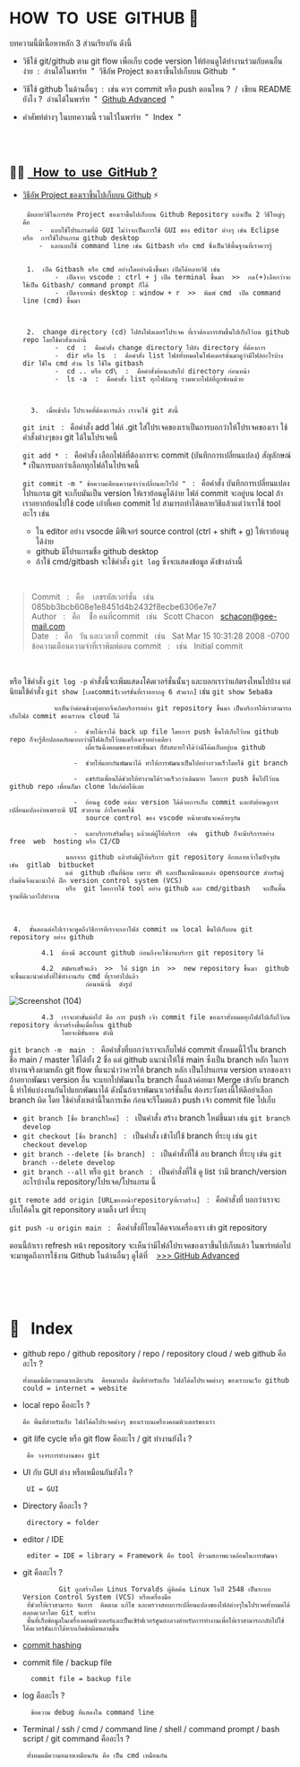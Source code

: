 # HOW  &nbsp;TO  &nbsp;USE  &nbsp;GITHUB 👻

บทความนี้มีเนื้อหาหลัก 3 ส่วนเรียงกัน ดังนี้

  - วิธีใช้ git/github ตาม git flow เพื่อเก็บ code version ให้ย้อนดูได้ทำงานร่วมกับคนอื่นง่าย  &nbsp;:&nbsp;  อ่านได้ในพาร์ท &nbsp;"&nbsp; วิธีอัพ Project ของเราขึ้นไปเก็บบน Github &nbsp;"
    
  - วิธีใช้ github ในด้านอื่นๆ  &nbsp;:&nbsp; เช่น ควร commit หรือ push ตอนไหน ? &nbsp;/&nbsp; เขียน README ยังไง ?  &nbsp;อ่านได้ในพาร์ท&nbsp; "&nbsp; [Github Advanced](https://github.com/Arisa-Kaewsuan/Arisa-Kaewsuan/blob/main/advanceGitHub.md) &nbsp;"
    
  - คำศัพท์ต่างๆ ในบทความนี้ รวมไว้ในพาร์ท &nbsp;"&nbsp; Index &nbsp;"


<br/><br/>

👩‍💻 [&nbsp; How  &nbsp;to  &nbsp;use  &nbsp;GitHub ?](https://akexorcist.medium.com/%E0%B8%A1%E0%B8%B2%E0%B9%80%E0%B8%A3%E0%B8%B5%E0%B8%A2%E0%B8%99%E0%B8%A3%E0%B8%B9%E0%B9%89-git-%E0%B9%81%E0%B8%9A%E0%B8%9A%E0%B8%87%E0%B9%88%E0%B8%B2%E0%B8%A2%E0%B9%86%E0%B8%81%E0%B8%B1%E0%B8%99%E0%B9%80%E0%B8%96%E0%B8%AD%E0%B8%B0-427398e62f82)
----------------------------------------------------------------------------------------------------------------------------------------
  -  [วิธีอัพ Project ของเราขึ้นไปเก็บบน Github](https://www.youtube.com/shorts/r-C7s15IvDM) ⚡️

          มีหลายวิธีในการอัพ Project ของเราขึ้นไปเก็บบน Github Repository แบ่งเป็น 2 วิธีใหญ่ๆ คือ
             -  แบบใช้โปรแกรมที่มี GUI ไม่ว่าจะเป็นการใช้ GUI ของ editor ต่างๆ เช่น Eclipse หรือ  การใช้โปรแกรม github desktop
             -  และแบบใช้ command line เช่น Gitbash หรือ cmd ซึ่งเป็นวิธีพื้นฐานที่เราควรรู้
     

          1.  เปิด Gitbash หรือ cmd อย่างใดอย่างนึงขึ้นมา เปิดได้หลายวิธี เช่น
                 -  เปิดจาก vscode : ctrl + j เปิด terminal ขึ้นมา  >>  กด(+)เลือกว่าจะใช้เป็น Gitbash/ command prompt ก็ได้
                 -  เปิดจากหน้า desktop : window + r  >>  พิมพ์ cmd  เปิด command line (cmd) ขึ้นมา


     
          2.  change directory (cd) ไปยังโฟลเดอร์โปรเจค ที่เราต้องการอัพขึ้นไปเก็บไว้บน github repo โดยใช้คำสั่งเหล่านี้
                 -  cd  :  คือคำสั่ง change directory ไปยัง directory ที่ต้องการ 
                 -  dir หรือ ls  :  คือคำสั่ง list ไฟล์ทั้งหมดในโฟลเดอร์นั้นมาดูว่ามีไฟล์อะไรบ้าง  dir ใช้ใน cmd ส่วน ls ใช้ใน gitbash
                 -  cd .. หรือ cd\  :  คือคำสั่งย้อนกลับไป directory ก่อนหน้า
                 -  ls -a  :  คือคำสั่ง list ทุกไฟล์มาดู รวมพวกไฟล์ที่ถูกซ่อนด้วย



           3.  เมื่อเข้าถึง โปรเจคที่ต้องการแล้ว เราจะใช้ git ดังนี้
     
      ```git init```  &nbsp;&nbsp;:&nbsp;&nbsp;  คือคำสั่ง add ไฟล์ .git ใส่โปรเจคของเราเป็นการบอกว่าให้โปรเจคของเรา ใช้คำสั่งต่างๆของ git ได้ในโปรเจคนี้
     
     
      ```git add *```  &nbsp;&nbsp;:&nbsp;&nbsp;  คือคำสั่ง เลือกไฟล์ที่ต้องการจะ commit (บันทึกการเปลี่ยนแปลง)  สัญลักษณ์ * เป็นการบอกว่าเลือกทุกไฟล์ในโปรเจคนี้
     
     
      ```git commit -m " ข้อความเตือนความจำว่าเปลี่ยนอะไรไป "```  &nbsp;&nbsp;:&nbsp;&nbsp;  คือคำสั่ง บันทึกการเปลี่ยนแปลง โปรแกรม git จะเก็บมันเป็น version
         ให้เราย้อนดูได้ง่าย ไฟล์ commit จะอยู่บน local ถ้าเราอยากย้อนไปใช้ code เก่าที่เคย commit ไป สามารถทำได้หลายวิธีแล้วแต่ว่าเราใช้ tool อะไร เช่น
     -  ใน editor อย่าง vsocde มีฟีเจอร์ source control (ctrl + shift + g) ให้เราย้อนดูได้ง่าย
     -  github มีโปรแกรมชื่อ github desktop
     -  ถ้าใช้ cmd/gitbash จะใช้คำสั่ง ```git log``` ซึ่งจะแสดงข้อมูล ดังข้างล่างนี้
       
  <br/>
       
  > Commit   &nbsp;&nbsp;:&nbsp;&nbsp;  คือ &nbsp;&nbsp; เลขรหัสเวอร์ชั่น &nbsp;&nbsp;เช่น&nbsp;&nbsp;  085bb3bcb608e1e8451d4b2432f8ecbe6306e7e7 <br/>
  > Author  &nbsp;&nbsp;:&nbsp;&nbsp;  คือ &nbsp;&nbsp; ช่ื่อ คนที่commit &nbsp;&nbsp;เช่น&nbsp;&nbsp;  Scott Chacon&nbsp;&nbsp; <schacon@gee-mail.com> <br/>
  > Date  &nbsp;&nbsp;:&nbsp;&nbsp;  คือ &nbsp;&nbsp;วัน และเวลาที่ commit &nbsp;&nbsp;เช่น&nbsp;&nbsp;  Sat Mar 15 10:31:28 2008 -0700 <br/>
  > ข้อความเตือนความจำที่เราพิมพ์ตอน commit  &nbsp;&nbsp;:&nbsp;&nbsp;  เช่น&nbsp;&nbsp; Initial commit <br/>
       
   <br/>
       
   หรือ ใช้คำสั่ง ```git log -p``` คำสั่งนี้จะเพิ่มแสดงโค้ดเวอร์ชั่นนั้นๆ  และบอกเราว่าแก้ตรงไหนไปบ้าง แต่นิยมใช้คำสั่ง ```git show [เลขcommitเวอร์ชั่นที่เราอยากดู 6 ตัวแรก]``` เช่น ```git show 5eba8a```
     
               จะเห็นว่าค่อนข้างยุ่งยากจึงเกิดบริการอย่าง git repository ขึ้นมา เป็นบริการให้เราสามารถเก็บไฟล์ commit ของเราบน cloud ได้
     
                    -  ช่วยให้เราได้ back up file โดยการ push ขึ้นไปเก็บไว้บน github repo ก็จะรู้สึกปลอดภัยมากกว่ามีไฟล์เก็บไว้บนเครื่องเราอย่างเดียว
                       เผื่อวันนึงคอมของเราพังขึ้นมา ก็ยังสบายใจได้ว่ามีโค้ดเก็บอยู่บน github
     
                    -  ช่วยให้แยกกันพัฒนาได้ ทำให้การพัฒนาเป็นไปอย่างรวดเร็วโดยใช้ git branch
     
                    -  แชร์กับเพื่อนได้ช่วยให้ทำงานได้รวดเร็วกว่าเดิมมาก โดยการ push ขึ้นไปไว้บน github repo เพื่อนก็มา clone ไปแก้ต่อได้เลย
     
                    -  ย้อนดู code แต่ละ version ได้ด้วยการเก็บ commit และยังย้อนดูการเปลี่ยนแปลงง่ายเพราะมี UI สวยงาม ถ้าใครเคยใช้
                       source control ของ vscode หน้าตามันจะคล้ายๆกัน
     
                    -  และบริการเสริมอื่นๆ แล้วแต่ผู้ให้บริการ  เช่น  github ก็จะมีบริการอย่าง free  web  hosting หรือ CI/CD
     
                  นอกจาก github แล้วยังมีผู้ให้บริการ git repository อีกหลายเจ้าในปัจจุบัน  เช่น  gitlab  bitbucket
                  แต่  github เป็นที่นิยม เพราะ ฟรี และเป็นเหมือนแหล่ง opensource สำหรับผู้เริ่มต้นจึงแนะนำให้ ฝึก version control system (VCS)
                  หรือ  git โดยการใช้ tool อย่าง github และ cmd/gitbash   จะเป็นพื้นฐานที่ดีเวลาไปทำงาน

  <br/>

     4.  ขั้นตอนต่อไปเราจะพูดถึงวิธีการที่เราจะเอาไฟล์ commit บน local ขึ้นไปเก็บบน git repository อย่าง github

            4.1  ต้องมี account github ก่อนถึงจะใช้งานบริการ git repository ได้

            4.2  สมัครเสร็จแล้ว  >>  ให้ sign in  >>  new repository ขึ้นมา  github จะขึ้นแนะนำคำสั่งที่ใช้ทำงานกับ cmd ที่เราทำไปแล้ว
                       ก่อนหน้านี้  ดังรูป
  ![Screenshot (104)](https://github.com/Arisa-Kaewsuan/PHP_Exercise/assets/87797742/05fcaf87-3226-4040-b8ab-089d291e00fe)

            4.3  เราจะทำขั้นต่อไป คือ การ push เจ้า commit file ของเราทั้งหมดทุกไฟล์ไปเก็บไว้บน repository ที่เราสร้างขึ้นเมื่อกี้บน github
                 โดยจะมีขั้นตอน ดังนี้

  ```git branch -m  main```  &nbsp;&nbsp;:&nbsp;&nbsp;  คือคำสั่งที่บอกว่าเราจะเก็บไฟล์ commit ทั้งหมดนี้ไว้ใน branch ชื่อ main / master  ใช้ได้ทั้ง 2 ชื่อ แต่ github แนะนำให้ใช้ main ซึ่งเป็น branch หลัก ในการทำงานจริงตามหลัก git flow ที่แนะนำว่าควรให้ branch หลัก เป็นโปรแกรม version แรกของเรา ถ้าอยากพัฒนา version อื่น จะแยกไปพัฒนาใน branch อื่นแล้วค่อยมา Merge เข้ากับ branch นี้  ทำให้แบ่งงานกันไปแยกพัฒนาได้  ดังนั้นถ้าเราพัฒนาเวอร์ชั่นอื่น ต้องระวังตรงนี้ให้ดีอย่าเลือก branch ผิด โดย ใช้คำสั่งเหล่านี้ในการเช็ค ก่อนจะรีโมตแล้ว push เจ้า commit file ไปเก็บ

  - ```git branch [ชื่อ branchใหม่]```  &nbsp;&nbsp;:&nbsp;&nbsp;  เป็นคำสั่ง สร้าง branch ใหม่ขึ้นมา  เช่น  ```git branch develop```
  - ```git checkout [ชื่อ branch]``` &nbsp;&nbsp;:&nbsp;&nbsp; เป็นคำสั่ง เข้าไปใช้ branch ที่ระบุ เช่น ```git checkout develop```
  - ```git branch --delete [ชื่อ branch]``` &nbsp;&nbsp;:&nbsp;&nbsp; เป็นคำสั่งที่ใช้ ลบ branch ที่ระบุ เช่น ```git branch --delete develop```
  - ```git branch --all``` หรือ ```git branch``` &nbsp;&nbsp;:&nbsp;&nbsp; เป็นคำสั่งที่ใช้ ดู list ว่ามี branch/version อะไรบ้างใน repository/โปรเจค/โปรแกรม นี้

  ```git remote add origin [URLของหน้าrepositoryที่เราสร้าง]```  &nbsp;&nbsp;:&nbsp;&nbsp;  คือคำสั่งที่ บอกว่าเราจะ เก็บโค้ดใน git reponsitory ตามลิ้ง url ที่ระบุ

  ```git push -u origin main```  &nbsp;&nbsp;:&nbsp;&nbsp;  คือคำสั่งที่โยนโค้ดจากเครื่องเรา เข้า git repository

  ตอนนี้ถ้าเรา refresh หน้า repository จะเห็นว่ามีไฟล์โปรเจคของเราขึ้นไปเก็บแล้ว ในพาร์ทต่อไปจะมาพูดถึงการใช้งาน  Github  ในด้านอื่นๆ  ดูได้ที่ &nbsp;&nbsp; [>>> GitHub  Advanced](https://github.com/Arisa-Kaewsuan/Arisa-Kaewsuan/blob/main/advanceGitHub.md)

<br/><br/><br/>

# 💬 &nbsp; Index

   -  github repo / github repository / repo / repository cloud / web github คืออะไร ?

          ทั้งหมดนี้มีความหมายเดียวกัน  คือหมายถึง พื้นที่สำหรับเก็บ ไฟล์โค้ดโปรเจคต่างๆ ของเราบนเว็บ github
          could = internet = website

   -  local repo คืออะไร ?
     
          คือ พื้นที่สำหรับเก็บ ไฟล์โค้ดโปรเจคต่างๆ ของเราบนเครื่องคอมพิวเตอร์ของเรา

   -  git life cycle หรือ git flow คืออะไร / git ทำงานยังไง ?

           คือ วงจรการทำงานของ git
     
   -  UI กับ GUI ต่าง หรือเหมือนกันยังไง ?

           UI = GUI

   -  Directory คืออะไร ?

           directory = folder
      
   -  editor / IDE

           editer = IDE = library = Framework คือ tool ที่รวมสภาพแวดล้อมในการพัฒนา

   -  git คืออะไร ?

                   Git ถูกสร้างโดย Linus Torvalds ผู้คิดค้น Linux ในปี 2548 เป็นระบบ Version Control System (VCS) หรือเครื่องมือ
           ที่ช่วยให้เราสามารถ จัดการ  ติดตาม แก้ไข และตรวจสอบการเปลี่ยนแปลงของไฟล์ต่างๆในโปรเจคทั้งหมดได้ตลอดเวลาโดย Git จะสร้าง
           พื้นที่เก็บข้อมูลในเครื่องคอมพิวเตอร์และเป็นเซิร์ฟเวอร์ศูนย์กลางสำหรับการทำงานเพื่อให้เราสามารถกลับไปใช้โค้ดเวอร์ชันเก่าได้หากเกิดข้อผิดพลาดขึ้น 


   -  [commit hashing](https://www.deployhq.com/git/viewing-previous-commits)

   -  commit file / backup file

            commit file = backup file

   -  log คืออะไร ?

            ข้อความ debug ที่แสดงใน command line 

   -  Terminal / ssh / cmd / command line / shell / command prompt / bash script / git command คืออะไร ?

           ทั้งหมดมีความหมายเหมือนกัน คือ เป็น cmd เหมือนกัน

         

           

